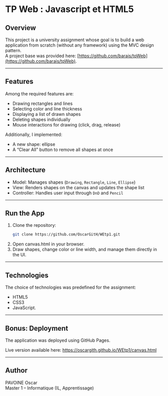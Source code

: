 # TP Web : Javascript et HTML5

## Overview
This project is a university assignment whose goal is to build a web application from scratch (without any framework) using the MVC design pattern.  
A project base was provided here: [https://github.com/barais/tpWeb](https://github.com/barais/tpWeb).

---

## Features
Among the required features are:
- Drawing rectangles and lines
- Selecting color and line thickness
- Displaying a list of drawn shapes
- Deleting shapes individually
- Mouse interactions for drawing (click, drag, release)

Additionally, I implemented:
- A new shape: ellipse
- A “Clear All” button to remove all shapes at once

---

## Architecture
- Model: Manages shapes (`Drawing`, `Rectangle`, `Line`, `Ellipse`)
- View: Renders shapes on the canvas and updates the shape list
- Controller: Handles user input through `DnD` and `Pencil`

---

## Run the App
1. Clone the repository:
   ```bash
   git clone https://github.com/OscarGitH/WEtp1.git
   ```
2. Open canvas.html in your browser.  
3. Draw shapes, change color or line width, and manage them directly in the UI.  

---

## Technologies

The choice of technologies was predefined for the assignment:  
- HTML5
- CSS3
- JavaScript.

---

## Bonus: Deployment

The application was deployed using GitHub Pages.

Live version available here:
https://oscargith.github.io/WEtp1/canvas.html

---

## Author
PAVOINE Oscar  
Master 1 – Informatique (IL, Apprentissage)
